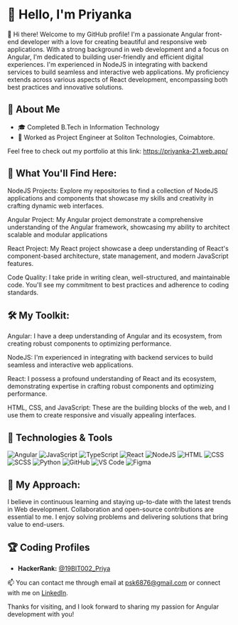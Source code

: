 # 👋 Hello, I'm Priyanka

👋 Hi there! Welcome to my GitHub profile! I'm a passionate Angular front-end developer with a love for creating beautiful and responsive web applications. With a strong background in web development and a focus on Angular, I'm dedicated to building user-friendly and efficient digital experiences. I'm experienced in NodeJS in integrating with backend services to build seamless and interactive web applications. My proficiency extends across various aspects of React development, encompassing both best practices and innovative solutions.


## 🚀 About Me
- 🎓 Completed B.Tech in Information Technology
- 💼 Worked as Project Engineer at Soliton Technologies, Coimabtore.

Feel free to check out my portfolio at this link: https://priyanka-21.web.app/
  

## 🚀 What You'll Find Here:

NodeJS Projects: Explore my repositories to find a collection of NodeJS applications and components that showcase my skills and creativity in crafting dynamic web interfaces.

Angular Project: My Angular project demonstrate a comprehensive understanding of the Angular framework, showcasing my ability to architect scalable and modular applications

React Project: My React project showcase a deep understanding of React's component-based architecture, state management, and modern JavaScript features. 

Code Quality: I take pride in writing clean, well-structured, and maintainable code. You'll see my commitment to best practices and adherence to coding standards.

## 🛠️ My Toolkit:

Angular: I have a deep understanding of Angular and its ecosystem, from creating robust components to optimizing performance.

NodeJS: I'm experienced in integrating with backend services to build seamless and interactive web applications.

React: I possess a profound understanding of React and its ecosystem, demonstrating expertise in crafting robust components and optimizing performance.

HTML, CSS, and JavaScript: These are the building blocks of the web, and I use them to create responsive and visually appealing interfaces.

## 🔧 Technologies & Tools

![Angular](https://img.shields.io/badge/Angular-E5401C?style=flat&logo=Angular&logoColor=white)
![JavaScript](https://img.shields.io/badge/JavaScript-42F1DF?style=flat&logo=JavaScript&logoColor=white)
![TypeScript](https://img.shields.io/badge/TypeScript-555CE8?style=flat&logo=TypeScript&logoColor=white)
![React](https://img.shields.io/badge/React-E5401C?style=flat&logo=React&logoColor=white)
![NodeJS](https://img.shields.io/badge/NodeJS-E855C7?style=flat&logo=NodeJS&logoColor=white)
![HTML](https://img.shields.io/badge/HTML-E34F26?style=flat&logo=html&logoColor=white)
![CSS](https://img.shields.io/badge/CSS-8BDC8D?style=flat&logo=css&logoColor=white)
![SCSS](https://img.shields.io/badge/SCSS-CADC8B?style=flat&logo=scss&logoColor=white)
![Python](https://img.shields.io/badge/Python-1572B6?style=flat&logo=python&logoColor=white)
![GitHub](https://img.shields.io/badge/GitHub-E855C7?style=flat&logo=github&logoColor=white)
![VS Code](https://img.shields.io/badge/VS_Code-8B6883?style=flat&logo=visualstudiocode&logoColor=white)
![Figma](https://img.shields.io/badge/Figma-F24E1E?style=flat&logo=figma&logoColor=white)


## 📝 My Approach:
I believe in continuous learning and staying up-to-date with the latest trends in Web development. Collaboration and open-source contributions are essential to me. I enjoy solving problems and delivering solutions that bring value to end-users.

## 🏆 Coding Profiles

- **HackerRank:** [@19BIT002_Priya](https://www.hackerrank.com/profile/19BIT002_Priya) 



📫 You can contact me through email at psk6876@gmail.com or connect with me on [LinkedIn](https://www.linkedin.com/in/priyanka-s-b779661b0).


Thanks for visiting, and I look forward to sharing my passion for Angular development with you!
